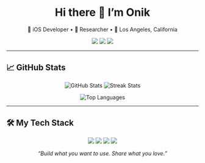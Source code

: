 <h1 align="center">Hi there 👋 I’m Onik</h1>
<p align="center">
  🚀 iOS Developer • 🧠 Researcher • 📍 Los Angeles, California
</p>

<p align="center">
  <a href="https://github.com/onikahmed"><img src="https://img.shields.io/github/followers/onikahmed?label=GitHub&style=social&logo=github"></a>
  <a href="https://www.linkedin.com/in/onikahmed"><img src="https://img.shields.io/badge/LinkedIn-0077B5?style=flat&logo=linkedin&logoColor=white"></a>
  <a href="mailto:onikahmed@hotmail.com"><img src="https://img.shields.io/badge/Email-D14836?style=flat&logo=gmail&logoColor=white"></a>
  
</p>

---

## 📈 GitHub Stats
<p align="center">
  <img src="https://github-readme-stats.vercel.app/api?username=onikahmed&show_icons=true&theme=react&hide_border=true&count_private=true&cache_bust=1" alt="GitHub Stats" /> 
  <img src="https://github-readme-streak-stats.herokuapp.com/?user=onikahmed&theme=react&hide_border=true&cache_bust=1" alt="Streak Stats" />
</p>

<p align="center">
  <img src="https://github-readme-stats.vercel.app/api/top-langs/?username=onikahmed&layout=compact&theme=react&hide_border=true&cache_bust=1" alt="Top Languages" />
</p>

---

## 🛠️ My Tech Stack
<p align="center">
  <img src="https://img.shields.io/badge/Swift-FA7343?style=flat&logo=swift&logoColor=white" />
  <img src="https://img.shields.io/badge/Python-3776AB?style=flat&logo=python&logoColor=white" />
  <img src="https://img.shields.io/badge/TensorFlow-FF6F00?style=flat&logo=tensorflow&logoColor=white" />
  <img src="https://img.shields.io/badge/PyTorch-EE4C2C?style=flat&logo=pytorch&logoColor=white" />
</p>

<p align="center"><em>“Build what you want to use. Share what you love.”</em></p>
